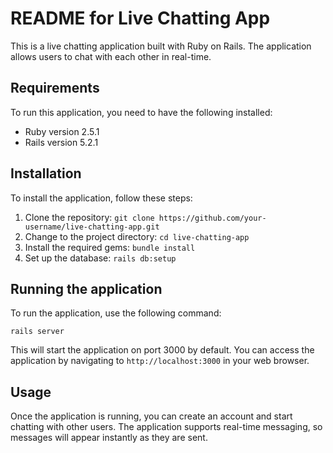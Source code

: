 # README for Live Chatting App
This is a live chatting application built with Ruby on Rails. The application allows users to chat with each other in real-time.

## Requirements
To run this application, you need to have the following installed:

* Ruby version 2.5.1
* Rails version 5.2.1

## Installation
To install the application, follow these steps:

1. Clone the repository: `git clone https://github.com/your-username/live-chatting-app.git`
2. Change to the project directory: `cd live-chatting-app`
3. Install the required gems: `bundle install`
4. Set up the database: `rails db:setup`

## Running the application
To run the application, use the following command:

```
rails server
```
This will start the application on port 3000 by default. You can access the application by navigating to `http://localhost:3000` in your web browser.

## Usage
Once the application is running, you can create an account and start chatting with other users. The application supports real-time messaging, so messages will appear instantly as they are sent.
